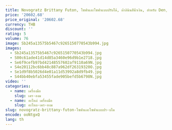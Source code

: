 ```yaml
---
title: Novogratz Brittany Futon, โซฟาและโซฟาแบบปรับได้, ผ้าลินินสีน้ําเงิน, สําหรับ Den, ห้องครอบครัว
price: '20602.68'
price_original: '20602.68'
currency: THB
discount: ''
rating: 5
volume: 76
image: Sb245a13575b5467c9265150770543b994.jpg
images:
  - Sb245a13575b5467c9265150770543b994.jpg
  - S00c61ade41d14d85a3460e96d9b1e2718.jpg
  - Se6f9cefb97bd42148557602af9110a69N.jpg
  - S4e20112bc6bb48c887a962df26319320O.jpg
  - Se1d9f8b5026d4e01a11d53992a8d9fb49.jpg
  - S44bb40ebfa53455fade905befd5b6798N.jpg
video: ''
categories:
  - name: เครื่องมือ
    slug: เคร-องม
  - name: อะไหล่ เครื่องมือ
    slug: อะไหล-เคร-องม
slug: novogratz-brittany-futon-โซฟาและโซฟาแบบปร-บได
encode: ooNtgxQ
lang: th
---
```

  